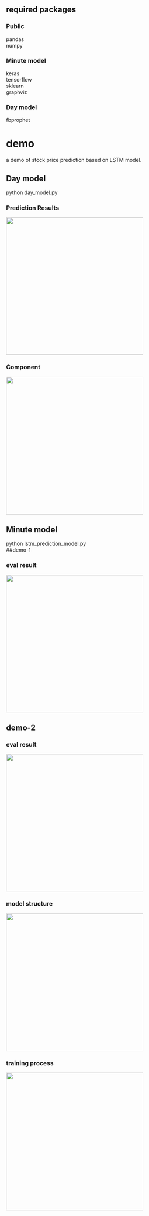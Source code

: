## required packages
### Public
pandas  
numpy 

### Minute model
keras  
tensorflow  
sklearn  
graphviz  

### Day model
fbprophet  

# demo
a demo of stock price prediction based on LSTM model.  


## Day model
python day_model.py  
### Prediction Results
<img src="https://github.com/RyanWangZf/StockPricePrediction/raw/master/image/prophet.png" width=375>  

### Component
<img src="https://github.com/RyanWangZf/StockPricePrediction/raw/master/image/component.png" width=375>  


## Minute model
python lstm_prediction_model.py  
##demo-1

### eval result
<img src="https://github.com/RyanWangZf/StockPricePrediction/raw/master/image/pred.png" width=375>  

## demo-2
### eval result
<img src="https://github.com/RyanWangZf/StockPricePrediction/raw/master/image/evaluation.png" width=375>  

### model structure
<img src="https://github.com/RyanWangZf/StockPricePrediction/raw/master/image/model.png" width=375>  

### training process
<img src="https://github.com/RyanWangZf/StockPricePrediction/raw/master/image/model_600000_1_2_training.png" width=375>  







